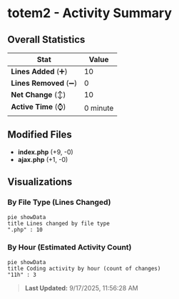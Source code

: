 # totem2 - Activity Summary 

## Overall Statistics

| Stat                   | Value                                                             |
| ---------------------- | ----------------------------------------------------------------- |
| **Lines Added** (➕)   | 10                                          |
| **Lines Removed** (➖) | 0                                        |
| **Net Change** (↕)    | 10                |
| **Active Time** (⌚)   | 0 minute |


## Modified Files
- **index.php** (+9, -0)
- **ajax.php** (+1, -0)

## Visualizations

### By File Type (Lines Changed)

```mermaid
pie showData
title Lines changed by file type
".php" : 10
```

### By Hour (Estimated Activity Count)

```mermaid
pie showData
title Coding activity by hour (count of changes)
"11h" : 3
```


> **Last Updated:** 9/17/2025, 11:56:28 AM